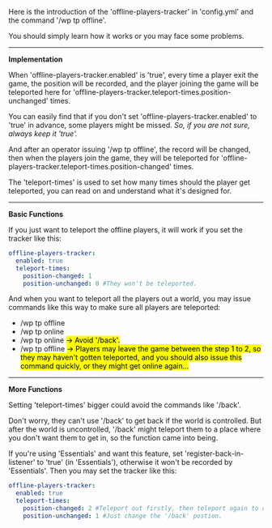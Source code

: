 Here is the introduction of the 'offline-players-tracker' in 'config.yml' and the command '/wp tp offline'.

You should simply learn how it works or you may face some problems.
***
**Implementation**

When 'offline-players-tracker.enabled' is 'true', every time a player exit the game, the position will be recorded, and the player joining the game will be teleported here for 'offline-players-tracker.teleport-times.position-unchanged' times.

You can easily find that if you don't set 'offline-players-tracker.enabled' to 'true' in advance, some players might be missed. _So, if you are not sure, always keep it 'true'._

And after an operator issuing '/wp tp offline', the record will be changed, then when the players join the game, they will be teleported for 'offline-players-tracker.teleport-times.position-changed' times.

The 'teleport-times' is used to set how many times should the player get teleported, you can read on and understand what it's designed for.

***
**Basic Functions**

If you just want to teleport the offline players, it will work if you set the tracker like this:

```yaml
offline-players-tracker:
  enabled: true
  teleport-times:
    position-changed: 1
    position-unchanged: 0 #They won't be teleported.
```

And when you want to teleport all the players out a world, you may issue commands like this way to make sure all players are teleported:
- /wp tp offline <world> <mark>
- /wp tp online <world> <mark>
- /wp tp online <world> <mark> -> Avoid '/back'.
- /wp tp offline <world> <mark> -> Players may leave the game between the step 1 to 2, so they may haven't gotten teleported, and you should also issue this command quickly, or they might get online again...

***
**More Functions**

Setting 'teleport-times' bigger could avoid the commands like '/back'.

Don't worry, they can't use '/back' to get back if the world is controlled. But after the world is uncontrolled, '/back' might teleport them to a place where you don't want them to get in, so the function came into being.

If you're using 'Essentials' and want this feature, set 'register-back-in-listener' to 'true' (in 'Essentials'), otherwise it won't be recorded by 'Essentials'. Then you may set the tracker like this:
```yaml
offline-players-tracker:
  enabled: true
  teleport-times:
    position-changed: 2 #Teleport out firstly, then teleport again to change the '/back' postion.
    position-unchanged: 1 #Just change the '/back' postion.
```
